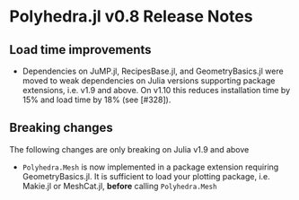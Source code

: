 # Polyhedra.jl v0.8 Release Notes

## Load time improvements
- Dependencies on JuMP.jl, RecipesBase.jl, and GeometryBasics.jl were moved to
  weak dependencies on Julia versions supporting package extensions, i.e. v1.9
  and above. On v1.10 this reduces installation time by 15% and load time by
  18% (see [#328]).

## Breaking changes 
The following changes are only breaking on Julia v1.9 and above
- `Polyhedra.Mesh` is now implemented in a package extension requiring
  GeometryBasics.jl. It is sufficient to load your plotting package, i.e.
  Makie.jl or MeshCat.jl, **before** calling `Polyhedra.Mesh`